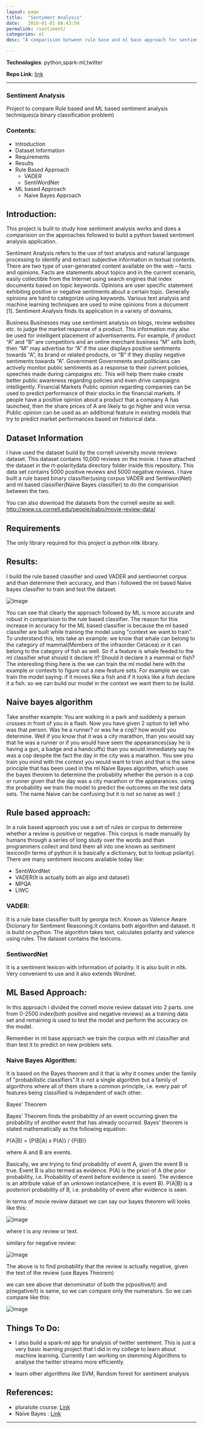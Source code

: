 ```yaml
---
layout: page
title:  "Sentiment Analysis"
date:   2016-01-01 08:43:59
permalink: /sentiment/
categories: ml
desc: "A comparision between rule base and ml base approach for sentiments"

---
```


**Technologies**: python,spark-ml,twitter

**Repo Link**: [link](https://github.com/Gaurav-Pande/Sentiment-Analysis.git)


---
### Sentiment Analysis

Project to compare Rule based and ML based sentiment analysis techniques(a binary classification problem)

### Contents:

- Introduction
- Dataset Information
- Requirements
- Results
- Rule Based Approach
  - VADER
  - SentiWordNet
- ML based Approach
  - Naive Bayes Approach
  
## Introduction:

This project is built to study how sentiment analysis works and does a comparision on the approaches followed to build a python based sentiment analysis application. 

Sentiment Analysis refers to the use of text analysis and natural language processing to identify and extract subjective information in textual contents. There are two type of user-generated content available on the web – facts and opinions. Facts are statements about topics and in the current scenario, easily collectible from the Internet using search engines that index documents based on topic keywords. Opinions are user specific statement exhibiting positive or negative sentiments about a certain topic. Generally opinions are hard to categorize using keywords. Various text analysis and machine learning techniques are used to mine opinions from a document [1]. Sentiment Analysis finds its application in a variety of domains.

Business Businesses may use sentiment analysis on blogs, review websites etc. to judge the market response of a product. This information may also be used for intelligent placement of advertisements. For example, if product “A” and “B” are competitors and an online merchant business “M” sells both, then “M” may advertise for “A” if the user displays positive sentiments towards “A”, its brand or related products, or “B” if they display negative sentiments towards “A”. Government Governments and politicians can actively monitor public sentiments as a response to their current policies, speeches made during campaigns etc. This will help them make create better public awareness regarding policies and even drive campaigns intelligently. Financial Markets Public opinion regarding companies can be used to predict performance of their stocks in the financial markets. If people have a positive opinion about a product that a company A has launched, then the share prices of A are likely to go higher and vice versa. Public opinion can be used as an additional feature in existing models that try to predict market performances based on historical data.

## Dataset Information
 
I have used the dataset build by the cornell university movie reviews dataset. This dataset contains 10,000 reviews on the movie. I have attached the dataset in the rt-polaritydata directory folder inside this repository. This data set contains 5000 positive reviews and 5000 negative reviews. I have built a rule based binary classifier(using corpus VADER and SentiwordNet) and ml based classifier(Naive Bayes classifier) to do the comparision between the two.
 
You can also download the datasets from the cornell wesite as well: http://www.cs.cornell.edu/people/pabo/movie-review-data/
 
 
## Requirements

The only library required for this project is python nltk library.


## Results:

I build the rule based classifier and used VADER and sentiwornet corpus and than determine their accuracy, and than i followed the ml based Naive bayes classifier to train and test the dataset. 

![Image](https://github.com/Gaurav-Pande/Sentiment-Analysis/blob/master/assets/RESULT.png?raw=true)

You can see that clearly the approach followed by ML is more accurate and robust in comparision to the rule based classifier.
The reason for this increase in accuracy for the ML based classifier is because the ml based classifer are built while training the model using "context we want to train". To understand this, lets take an example: we know that whale can belong to the category of mammal(Members of the infraorder Cetacea) or it can belong to the category of fish as well. So if a feature is whale feeded to the ml classifier what should it declare it? Should it declare it a mammal or fish? The interesting thing here is the we can train the ml model here with the example or contexts to figure out a new feature sets. For example we can train the model saying: if it moves like a fish and if it looks like a fish declare it a fish. so we can build our model in the context we want them to be build.


## Naive bayes algorithm
Take another example: You are walking in a park and suddenly a person crosses in front of you in a flash. Now you have given 2 option to tell who was that person. Was he a runner? or was he a cop?
how would you determine. Well if you know that it was a city marathon, than you would say that he was a runner or if you would have seen the appearances(say he is having a gun, a badge and a handcuffs) than you would immediately say he was a cop despite the fact the day in the city was a marathon. You see you train you mind with the context you would want to train and that is the same principle that has been used in the ml Naive Bayes algorithm, which uses the bayes theorem to determine the probabilty whether the person is a cop or runner given that the day was a city marathon or the appearances. using the probability we train the model to predict the outcomes on the test data sets. The name Naive can be confusing but it is not so naive as well :)


## Rule based approach:
In a rule based approach you use a set of rules or corpus to determine whether a review is positive or negative. This corpus is made manually by humans through a series of long study over the words and than programmers collect and bind them all into one known as sentiment lexicon(In terms of python it is basically a dictionary, but to lookup polarity). There are many sentiment lexicons available today like: 
* SentiWordNet
* VADER(It is actually both an algo and dataset)
* MPQA
* LIWC 

### VADER:

It is a rule base classifier built by georgia tech. Known as Valence Aware Dicionary for Sentiment Reasoning.It contains both algorithm and dataset. It is build on python. 
The algorithm takes text, calculates polarity and valence using rules. The dataset contains the lexicons.

### SentiwordNet

It is a sentiment lexicon with information of polarity. It is also built in nltk. Very convenient to use and it also extends Wordnet.

## ML Based Approach:

In this approach i divided the cornell movie review dataset into 2 parts. one from 0-2500 index(both positive and negative reviews) as a training data set and remaining is used to test the model and perform the accuracy on the model.

Remember in ml base approach we train the corpus with ml classifier and than test it to predict on new problem sets.

### Naive Bayes Algorithm:

It is based on the Bayes theorem and it that is why it comes under the family of "probabilistic classifiers".It is not a single algorithm but a family of algorithms where all of them share a common principle, i.e. every pair of features being classified is independent of each other.

Bayes’ Theorem

Bayes’ Theorem finds the probability of an event occurring given the probability of another event that has already occurred. Bayes’ theorem is stated mathematically as the following equation:


P(A|B) = {P(B|A) x P(A)} / {P(B)} 


where A and B are events.

Basically, we are trying to find probability of event A, given the event B is true. Event B is also termed as evidence.
P(A) is the priori of A (the prior probability, i.e. Probability of event before evidence is seen). The evidence is an attribute value of an unknown instance(here, it is event B).
P(A|B) is a posteriori probability of B, i.e. probability of event after evidence is seen.


In terms of movie review dataset we can say our bayes theorem will looks like this:

![Image](https://github.com/Gaurav-Pande/Sentiment-Analysis/blob/master/assets/1.png?raw=true)


where t is any review or text.

similary for negative review:

![Image](https://github.com/Gaurav-Pande/Sentiment-Analysis/blob/master/assets/2.png?raw=true)
                    
The above is to find probability that the review is actually negative, given the text of the review (use Bayes Theorem)

we can see above that denominator of both the p(positive/t) and p(negative/t) is same, so we can compare only the numerators.
So we can compare like this:

![Image](https://github.com/Gaurav-Pande/Sentiment-Analysis/blob/master/assets/3.png?raw=true)


## Things To Do:

* I also build a spark-ml app for analysis of twitter sentiment. This is just a very basic learning project that I did in my college to learn about machine learning. Currently I am working on stemming Algorithms to analyse the twitter streams more efficiently.

* learn other algorithms like SVM, Random forest for sentiment analysis

## References:

* pluralsite course: [Link](https://app.pluralsight.com/library/courses/building-sentiment-analysis-systems-python/table-of-contents)
* Naive Bayes : [Link](https://www.geeksforgeeks.org/naive-bayes-classifiers/)

---


